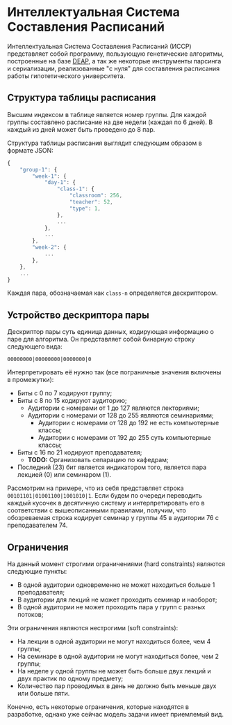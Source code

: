 # Интеллектуальная Система Составления Расписаний

Интеллектуальная Система Составления Расписаний (ИССР) представляет собой 
программу, пользующую генетические алгоритмы, построенные на базе [DEAP](https://github.com/DEAP/deap), 
а так же некоторые инструменты парсинга и сериализации, реализованные "с нуля" 
для составления расписания работы гипотетического университета.

## Структура таблицы расписания

Высшим индексом в таблице является номер группы. Для каждой группы составлено 
расписание на две недели (каждая по 6 дней). В каждый из дней может быть 
проведено до 8 пар.

Структура таблицы расписания выглядит следующим образом в формате JSON:
```ts
{
    "group-1": {
        "week-1": {
            "day-1": {
                "class-1": {
                    "classroom": 256,
                    "teacher": 52,
                    "type": 1,
                },
                ...
            },
            ...
        },
        "week-2": {
            ...
        },
    },
    ...
}
```

Каждая пара, обозначаемая как `class-n` определяется дескриптором.

## Устройство дескриптора пары

Дескриптор пары суть единица данных, кодирующая информацию о паре для алгоритма.
Он представляет собой бинарную строку следующего вида:
```
00000000|00000000|0000000|0
```

Интерпретировать её нужно так (все пограничные значения включены в промежутки):
- Биты с 0 по 7 кодируют группу;
- Биты с 8 по 15 кодируют аудиторию;
    - Аудитории с номерами от 1 до 127 являются лекториями;
    - Аудитории с номерами от 128 до 255 являются семинариями;
        - Аудитории с номерами от 128 до 192 не есть компьютерные классы;
        - Аудитории с номерами от 192 до 255 суть компьютерные классы;
- Биты с 16 по 21 кодируют преподавателя;
    - **TODO:** Организовать сепарацию по кафедрам; 
- Последний (23) бит является индикатором того, является пара лекцией (0) или семинаром (1).

Рассмотрим на примере, что из себя представляет строка 
`00101101|01001100|1001010|1`.
Если будем по очереди переводить каждый кусочек в десятичную систему и 
интерпретировать его в соответствии с вышеописанными правилами, получим, что 
обозреваемая строка кодирует семинар у группы 45 в аудитории 76 с 
преподавателем 74.

## Ограничения

На данный момент строгими ограничениями (hard constraints) являются следующие 
пункты:
- В одной аудитории одновременно не может находиться больше 1 преподавателя;
- В аудитории для лекций не может проходить семинар и наоборот;
- В одной аудитории не может проходить пара у групп с разных потоков;

Эти ограничения являются нестрогими (soft constraints):
- На лекции в одной аудитории не могут находиться более, чем 4 группы;
- На семинаре в одной аудитории не могут находиться более, чем 2 группы;
- На неделе у одной группы не может быть больше двух лекций и двух практик по одному предмету;
- Количество пар проводимых в день не должно быть меньше двух или больше пяти.

Конечно, есть некоторые ограничения, которые находятся в разработке, однако уже 
сейчас модель задачи имеет приемлемый вид.
